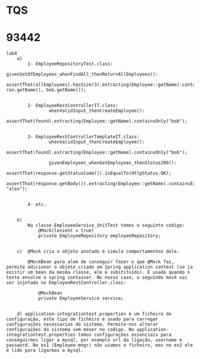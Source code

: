 # TQS
# 93442
	lab4
		a) 
			1- EmployeeRepositoryTest.class:
					givenSetOfEmployees_whenFindAll_thenReturnAllEmployees():
						        assertThat(allEmployees).hasSize(3).extracting(Employee::getName).containsOnly(alex.getName(), ron.getName(), bob.getName());


			2- EmployeeRestControllerIT.class:
					whenValidInput_thenCreateEmployee():
						assertThat(found).extracting(Employee::getName).containsOnly("bob");


			3- EmployeeRestControllerTemplateIT.class:
					whenValidInput_thenCreateEmployee():
				        assertThat(found).extracting(Employee::getName).containsOnly("bob");

					givenEmployees_whenGetEmployees_thenStatus200():
					  	assertThat(response.getStatusCode()).isEqualTo(HttpStatus.OK);
    					assertThat(response.getBody()).extracting(Employee::getName).containsExactly("bob", "alex");


    		4- etc.


    	b)	
    		Na classe EmployeeService_UnitTest temos o seguinte codigo:
	    		@Mock(lenient = true)
	    		private EmployeeRepository employeeRepository;


    	c)	@Mock cria o objeto anotado e simula comportamentos dele.

    		@MockBean para alem de conseguir fazer o que @Mock faz, permite adicionar o objeto criado em Spring application context (se ja existir um bean da mesma classe, ele é substituído). É usada quando o teste envolve o spring container. No nosso caso, o seguindo mock vai ser injetado no EmployeeRestController.class:
    		
	    		@MockBean
	    		private EmployeeService service;


	    d) application-integrationtest.properties é um ficheiro de configuração, este tipo de ficheiro é usado para carregar configurações necessarias do sistema. Permite-nos alterar configurações do sistema sem mexer no codigo. No application-integrationtest.properties temos configurações essenciais para conseguirmos ligar a mysql, por exemplo url da ligação, username e password. No ex1 (Employee-mngr) não usamos o ficheiro, mas no ex3 ele é lido para ligarmos a mysql.